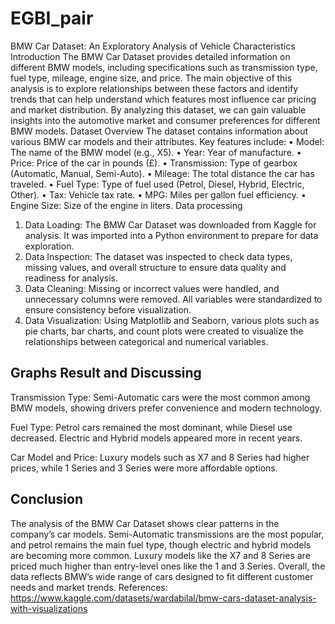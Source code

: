 # EGBI_pair
BMW Car Dataset: An Exploratory Analysis of Vehicle Characteristics Introduction
The BMW Car Dataset provides detailed information on different BMW models, including specifications such as transmission type, fuel type, mileage, engine size, and price. The main objective of this analysis is to explore relationships between these factors and identify trends that can help understand which features most influence car pricing and market distribution. By analyzing this dataset, we can gain valuable insights into the automotive market and consumer preferences for different BMW models.
Dataset Overview
The dataset contains information about various BMW car models and their attributes. Key features include:
• Model: The name of the BMW model (e.g., X5).
• Year: Year of manufacture.
• Price: Price of the car in pounds (£).
• Transmission: Type of gearbox (Automatic, Manual, Semi-Auto). • Mileage: The total distance the car has traveled.
• Fuel Type: Type of fuel used (Petrol, Diesel, Hybrid, Electric, Other). • Tax: Vehicle tax rate.
• MPG: Miles per gallon fuel efficiency.
• Engine Size: Size of the engine in liters.
Data processing
1. Data Loading: The BMW Car Dataset was downloaded from Kaggle for analysis. It was imported into a Python environment to prepare for data exploration.
2. Data Inspection: The dataset was inspected to check data types, missing values, and overall structure to ensure data quality and readiness for analysis.
3. Data Cleaning: Missing or incorrect values were handled, and unnecessary columns were removed. All variables were standardized to ensure consistency before visualization.
4. Data Visualization: Using Matplotlib and Seaborn, various plots such as pie charts, bar charts, and count plots were created to visualize the relationships between categorical and numerical variables.

## Graphs Result and Discussing

Transmission Type: Semi-Automatic cars were the most common among BMW models, showing drivers prefer convenience and
modern technology.

Fuel Type: Petrol cars remained the most dominant, while Diesel use decreased. Electric and Hybrid models appeared more in recent years.

Car Model and Price: Luxury models such as X7 and 8 Series had higher prices, while 1 Series and 3 Series were more affordable options.

## Conclusion

The analysis of the BMW Car Dataset shows clear patterns in the company’s car models. Semi-Automatic transmissions are the most popular, and petrol remains the main fuel type, though electric and hybrid models are becoming more common. Luxury models like the X7 and 8 Series are priced much higher than entry-level ones like the 1 and 3 Series. Overall, the data reflects BMW’s wide range of cars designed to fit different customer needs and market trends.
References: https://www.kaggle.com/datasets/wardabilal/bmw-cars-dataset-analysis-with-visualizations

